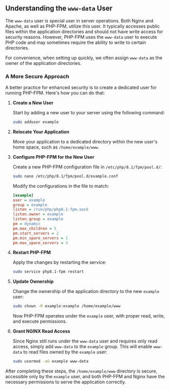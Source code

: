 
## Understanding the `www-data` User

The `www-data` user is special user in server operations. Both Nginx and Apache, as well as PHP-FPM, utilize this user. It typically accesses public files within the application directories and should not have write access for security reasons. However, PHP-FPM uses the `www-data` user to execute PHP code and may sometimes require the ability to write to certain directories.

For convenience, when setting up quickly, we often assign `www-data` as the owner of the application directories.

### A More Secure Approach

A better practice for enhanced security is to create a dedicated user for running PHP-FPM. Here's how you can do that:

1. **Create a New User**

   Start by adding a new user to your server using the following command:

   ```bash
   sudo adduser example
   ```

2. **Relocate Your Application**

   Move your application to a dedicated directory within the new user's home space, such as `/home/example/www`.

3. **Configure PHP-FPM for the New User**

   Create a new PHP-FPM configuration file in `/etc/php/8.1/fpm/pool.d/`:

   ```bash
   sudo nano /etc/php/8.1/fpm/pool.d/example.conf
   ```

   Modify the configurations in the file to match:

   ```ini
   [example]
   user = example
   group = example
   listen = /run/php/php8.1-fpm.sock
   listen.owner = example
   listen.group = example
   pm = dynamic
   pm.max_children = 5
   pm.start_servers = 2
   pm.min_spare_servers = 1
   pm.max_spare_servers = 3
   ```

4. **Restart PHP-FPM**

   Apply the changes by restarting the service:

   ```bash
   sudo service php8.1-fpm restart
   ```

5. **Update Ownership**

   Change the ownership of the application directory to the new `example` user:

   ```bash
   sudo chown -R example:example /home/example/www
   ```

   Now PHP-FPM operates under the `example` user, with proper read, write, and execute permissions.

6. **Grant NGINX Read Access**

   Since Nginx still runs under the `www-data` user and requires only read access, simply add `www-data` to the `example` group. This will enable `www-data` to read files owned by the `example` user:

   ```bash
   sudo usermod -aG example www-data
   ```

After completing these steps, the `/home/example/www` directory is secure, accessible only by the `example` user, and both PHP-FPM and Nginx have the necessary permissions to serve the application correctly.

